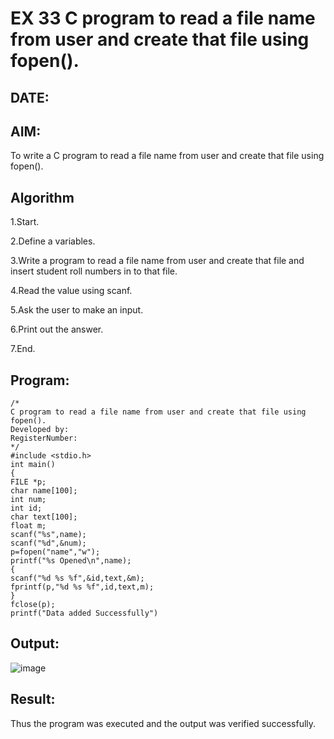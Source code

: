 # EX 33 C program to read a file name from user and create that file using fopen().
## DATE:
## AIM:
To write a C program to read a file name from user and create that file using fopen().

## Algorithm
1.Start.

2.Define a variables.

3.Write a program to read a file name from user and create that file and insert student roll numbers in to that file.

4.Read the value using scanf.

5.Ask the user to make an input.

6.Print out the answer.

7.End.

## Program:
```
/*
C program to read a file name from user and create that file using fopen().
Developed by: 
RegisterNumber:  
*/
#include <stdio.h>
int main()
{
FILE *p;
char name[100];
int num;
int id;
char text[100];
float m;
scanf("%s",name);
scanf("%d",&num);
p=fopen("name","w");
printf("%s Opened\n",name);
{
scanf("%d %s %f",&id,text,&m);
fprintf(p,"%d %s %f",id,text,m);
}
fclose(p);
printf("Data added Successfully")
```

## Output:
![image](https://github.com/user-attachments/assets/8bb195d1-8067-4bfa-ac3a-7f0b30c6a3ae)



## Result:
Thus the program was executed and the output was verified successfully.
